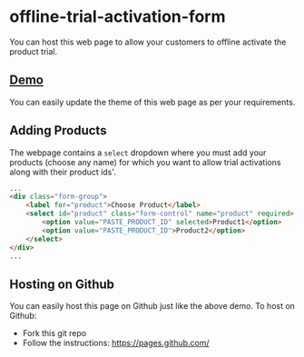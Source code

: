 # offline-trial-activation-form

You can host this web page to allow your customers to offline activate the product trial. 
## [Demo](https://cryptlex.github.io/offline-trial-activation-form/)

You can easily update the theme of this web page as per your requirements.

## Adding Products

The webpage contains a `select` dropdown where you must add your products (choose any name) for which you want to allow trial activations along with their product ids'.

```html
...
<div class="form-group">
    <label for="product">Choose Product</label>
    <select id="product" class="form-control" name="product" required>
        <option value="PASTE_PRODUCT_ID" selected>Product1</option>
        <option value="PASTE_PRODUCT_ID">Product2</option>
    </select>
</div>
...
```
## Hosting on Github
You can easily host this page on Github just like the above demo. To host on Github:
* Fork this git repo
* Follow the instructions: https://pages.github.com/ 


